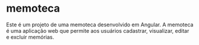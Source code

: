 # memoteca
Este é um projeto de uma memoteca desenvolvido em Angular. A memoteca é uma aplicação web que permite aos usuários cadastrar, visualizar, editar e excluir memórias.
